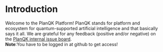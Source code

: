 # Introduction

Welcome to the PlanQK Platform! PlanQK stands for platform and ecosystem for quantum-supported artificial intelligence and that basically says it all. 
We are grateful for any feedback (positive and/or negative) on the [PlanQK internal issue board](https://github.com/PlanQK/platform/issues).  
**Note**:You have to be logged in at github to get access! 